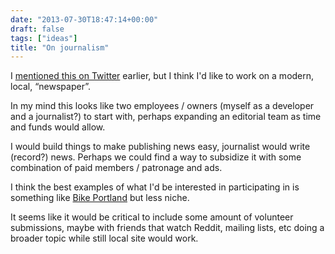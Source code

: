 ```yaml
---
date: "2013-07-30T18:47:14+00:00"
draft: false
tags: ["ideas"]
title: "On journalism"
---
```

I [mentioned this on Twitter](https://twitter.com/stickwithjosh/status/360290036723367938) earlier, but I think I'd like to work on a modern, local, “newspaper”.

In my mind this looks like two employees / owners (myself as a developer and a journalist?) to start with, perhaps expanding an editorial team as time and funds would allow.

I would build things to make publishing news easy, journalist would write (record?) news. Perhaps we could find a way to subsidize it with some combination of paid members / patronage and ads.

I think the best examples of what I'd be interested in participating in is something like [Bike Portland](http://bikeportland.org) but less niche.


It seems like it would be critical to include some amount of  volunteer submissions, maybe with friends that watch Reddit, mailing lists, etc doing a broader topic while still local site would work.